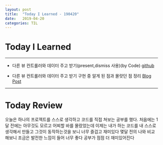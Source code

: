 ```yaml
---
layout: post
title:  "Today I Learned - 190420"
date:   2019-04-20
categories: TIL
---
```


# Today I Learned

---

- 다른 뷰 컨트롤러와 데이터 주고 받기(present,dismiss 사용)(by Code) [github](https://github.com/VincentGeranium/Swift-Example/tree/master/190420-SubmitValue-byCode)

- 다른 뷰 컨트롤러와 데이터 주고 받기 구현 중 알게 된 점과 몰랏던 점 정리 [Blog Post](https://vincentgeranium.github.io/ios,/swift/2019/04/20/Swift-And-iOS-Study.html)

---

# Today Review

오늘은 하나의 프로젝트를 스스로 생각하고 코드를 직접 쳐보는 공부를 했다.
처음에는 1달 전에는 아무것도 모르고 어찌할 바를 몰랐었는데 이제는 내가 하는 코드를 내 스스로
생각해서 만들고 그것이 동작하는것을 보니 너무 즐겁고 재미있다
몇달 전의 나와 비교해보니 조금은 발전한 느낌이 들어 너무 좋다
공부가 점점 더 재미있어진다
